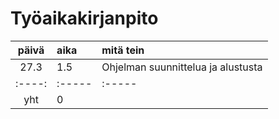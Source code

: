 # Työaikakirjanpito

| päivä | aika | mitä tein  |
| :----:|:-----| :-----|
| 27.3  | 1.5  | Ohjelman suunnittelua ja alustusta|
 :----:|:-----| :-----|
| yht   | 0    |  | 
